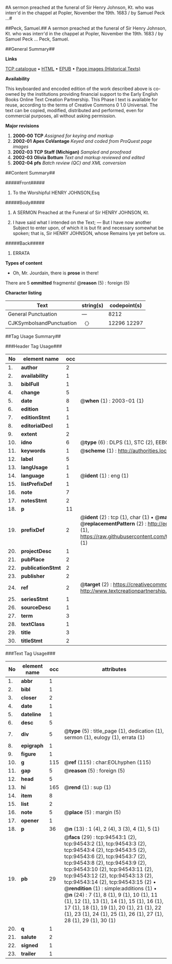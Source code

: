 #A sermon preached at the funeral of Sir Henry Johnson, Kt. who was interr'd in the chappel at Popler, November the 19th. 1683 / by Samuel Peck ...#

##Peck, Samuel.##
A sermon preached at the funeral of Sir Henry Johnson, Kt. who was interr'd in the chappel at Popler, November the 19th. 1683 / by Samuel Peck ...
Peck, Samuel.

##General Summary##

**Links**

[TCP catalogue](http://www.ota.ox.ac.uk/tcp/)  • 
[HTML](http://tei.it.ox.ac.uk/tcp/Texts-HTML/free/A53/A53926.html)  • 
[EPUB](http://tei.it.ox.ac.uk/tcp/Texts-EPUB/free/A53/A53926.epub) • 
[Page images (Historical Texts)](https://data.historicaltexts.jisc.ac.uk/view?pubId=eebo-12851741e&pageId=eebo-12851741e-94543-1)

**Availability**

This keyboarded and encoded edition of the
	       work described above is co-owned by the institutions
	       providing financial support to the Early English Books
	       Online Text Creation Partnership. This Phase I text is
	       available for reuse, according to the terms of Creative
	       Commons 0 1.0 Universal. The text can be copied,
	       modified, distributed and performed, even for
	       commercial purposes, all without asking permission.

**Major revisions**

1. __2000-00__ __TCP__ *Assigned for keying and markup*
1. __2002-01__ __Apex CoVantage__ *Keyed and coded from ProQuest page images*
1. __2002-03__ __TCP Staff (Michigan)__ *Sampled and proofread*
1. __2002-03__ __Olivia Bottum__ *Text and markup reviewed and edited*
1. __2002-04__ __pfs__ *Batch review (QC) and XML conversion*

##Content Summary##

#####Front#####

1. To the Worshipful HENRY JOHNSON,Esq

#####Body#####

1. A SERMON Preached at the Funeral of Sir HENRY JOHNSON, Kt.

1. I have said what I intended on the Text; — But I have now another Subject to enter upon, of which it is but fit and necessary somewhat be spoken; that is,
Sir HENRY JOHNSON, whose Remains lye yet before us.

#####Back#####

1. ERRATA

**Types of content**

  * Oh, Mr. Jourdain, there is **prose** in there!

There are 5 **ommitted** fragments! 
 @__reason__ (5) : foreign (5)

**Character listing**


|Text|string(s)|codepoint(s)|
|---|---|---|
|General Punctuation|—|8212|
|CJKSymbolsandPunctuation|〈〉|12296 12297|

##Tag Usage Summary##

###Header Tag Usage###

|No|element name|occ|attributes|
|---|---|---|---|
|1.|__author__|2||
|2.|__availability__|1||
|3.|__biblFull__|1||
|4.|__change__|5||
|5.|__date__|8| @__when__ (1) : 2003-01 (1)|
|6.|__edition__|1||
|7.|__editionStmt__|1||
|8.|__editorialDecl__|1||
|9.|__extent__|2||
|10.|__idno__|6| @__type__ (6) : DLPS (1), STC (2), EEBO-CITATION (1), OCLC (1), VID (1)|
|11.|__keywords__|1| @__scheme__ (1) : http://authorities.loc.gov/ (1)|
|12.|__label__|5||
|13.|__langUsage__|1||
|14.|__language__|1| @__ident__ (1) : eng (1)|
|15.|__listPrefixDef__|1||
|16.|__note__|7||
|17.|__notesStmt__|2||
|18.|__p__|11||
|19.|__prefixDef__|2| @__ident__ (2) : tcp (1), char (1)  •  @__matchPattern__ (2) : ([0-9\-]+):([0-9IVX]+) (1), (.+) (1)  •  @__replacementPattern__ (2) : http://eebo.chadwyck.com/downloadtiff?vid=$1&page=$2 (1), https://raw.githubusercontent.com/textcreationpartnership/Texts/master/tcpchars.xml#$1 (1)|
|20.|__projectDesc__|1||
|21.|__pubPlace__|2||
|22.|__publicationStmt__|2||
|23.|__publisher__|2||
|24.|__ref__|2| @__target__ (2) : https://creativecommons.org/publicdomain/zero/1.0/ (1), http://www.textcreationpartnership.org/docs/. (1)|
|25.|__seriesStmt__|1||
|26.|__sourceDesc__|1||
|27.|__term__|3||
|28.|__textClass__|1||
|29.|__title__|3||
|30.|__titleStmt__|2||


###Text Tag Usage###

|No|element name|occ|attributes|
|---|---|---|---|
|1.|__abbr__|1||
|2.|__bibl__|1||
|3.|__closer__|2||
|4.|__date__|1||
|5.|__dateline__|1||
|6.|__desc__|5||
|7.|__div__|5| @__type__ (5) : title_page (1), dedication (1), sermon (1), eulogy (1), errata (1)|
|8.|__epigraph__|1||
|9.|__figure__|1||
|10.|__g__|115| @__ref__ (115) : char:EOLhyphen (115)|
|11.|__gap__|5| @__reason__ (5) : foreign (5)|
|12.|__head__|5||
|13.|__hi__|165| @__rend__ (1) : sup (1)|
|14.|__item__|8||
|15.|__list__|2||
|16.|__note__|5| @__place__ (5) : margin (5)|
|17.|__opener__|1||
|18.|__p__|36| @__n__ (13) : 1 (4), 2 (4), 3 (3), 4 (1), 5 (1)|
|19.|__pb__|29| @__facs__ (29) : tcp:94543:1 (2), tcp:94543:2 (1), tcp:94543:3 (2), tcp:94543:4 (2), tcp:94543:5 (2), tcp:94543:6 (2), tcp:94543:7 (2), tcp:94543:8 (2), tcp:94543:9 (2), tcp:94543:10 (2), tcp:94543:11 (2), tcp:94543:12 (2), tcp:94543:13 (2), tcp:94543:14 (2), tcp:94543:15 (2)  •  @__rendition__ (1) : simple:additions (1)  •  @__n__ (24) : 7 (1), 8 (1), 9 (1), 10 (1), 11 (1), 12 (1), 13 (1), 14 (1), 15 (1), 16 (1), 17 (1), 18 (1), 19 (1), 20 (1), 21 (1), 22 (1), 23 (1), 24 (1), 25 (1), 26 (1), 27 (1), 28 (1), 29 (1), 30 (1)|
|20.|__q__|1||
|21.|__salute__|2||
|22.|__signed__|1||
|23.|__trailer__|1||
